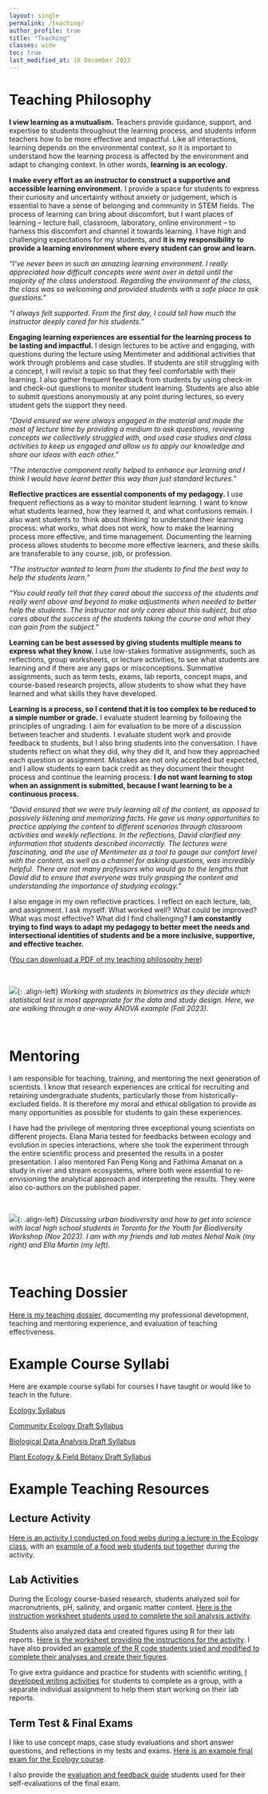 ```yaml
---
layout: single
permalink: /teaching/
author_profile: true
title: "Teaching"
classes: wide
toc: true
last_modified_at: 18 December 2023
---
```


# Teaching Philosophy

**I view learning as a mutualism.** Teachers provide guidance, support, and expertise to students throughout the learning process, and students inform teachers how to be more effective and impactful. Like all interactions, learning depends on the environmental context, so it is important to understand how the learning process is affected by the environment and adapt to changing context. In other words, **learning is an ecology.**

**I make every effort as an instructor to construct a supportive and accessible learning environment.** I provide a space for students to express their curiosity and uncertainty without anxiety or judgement, which is essential to have a sense of belonging and community in STEM fields. The process of learning can bring about discomfort, but I want places of learning – lecture hall, classroom, laboratory, online environment – to harness this discomfort and channel it towards learning. I have high and challenging expectations for my students, and **it is my responsibility to provide a learning environment where every student can grow and learn.**

*“I’ve never been in such an amazing learning environment. I really appreciated how difficult concepts were went over in detail until the majority of the class understood. Regarding the environment of the class, the class was so welcoming and provided students with a safe place to ask questions.”*

*“I always felt supported. From the first day, I could tell how much the instructor deeply cared for his students.”*

**Engaging learning experiences are essential for the learning process to be lasting and impactful.** I design lectures to be active and engaging, with questions during the lecture using Mentimeter and additional activities that work through problems and case studies. If students are still struggling with a concept, I will revisit a topic so that they feel comfortable with their learning. I also gather frequent feedback from students by using check-in and check-out questions to monitor student learning. Students are also able to submit questions anonymously at any point during lectures, so every student gets the support they need.

*“David ensured we were always engaged in the material and made the most of lecture time by providing a medium to ask questions, reviewing concepts we collectively struggled with, and used case studies and class activities to keep us engaged and allow us to apply our knowledge and share our ideas with each other.”*

*“The interactive component really helped to enhance our learning and I think I would have learnt better this way than just standard lectures.”*

**Reflective practices are essential components of my pedagogy.** I use frequent reflections as a way to monitor student learning. I want to know what students learned, how they learned it, and what confusions remain. I also want students to ‘think about thinking’ to understand their learning process: what works, what does not work, how to make the learning process more effective, and time management. Documenting the learning process allows students to become more effective learners, and these skills are transferable to any course, job, or profession.

*“The instructor wanted to learn from the students to find the best way to help the students learn.”*

*“You could really tell that they cared about the success of the students and really went above and beyond to make adjustments when needed to better help the students. The instructor not only cares about this subject, but also cares about the success of the students taking the course and what they can gain from the subject.”*

**Learning can be best assessed by giving students multiple means to express what they know.** I use low-stakes formative assignments, such as reflections, group worksheets, or lecture activities, to see what students are learning and if there are any gaps or misconceptions. Summative assignments, such as term tests, exams, lab reports, concept maps, and course-based research projects, allow students to show what they have learned and what skills they have developed.

**Learning is a process, so I contend that it is too complex to be reduced to a simple number or grade.** I evaluate student learning by following the principles of ungrading. I aim for evaluation to be more of a discussion between teacher and students. I evaluate student work and provide feedback to students, but I also bring students into the conversation. I have students reflect on what they did, why they did it, and how they approached each question or assignment. Mistakes are not only accepted but expected, and I allow students to earn back credit as they document their thought process and continue the learning process. **I do not want learning to stop when an assignment is submitted, because I want learning to be a continuous process.**

*“David ensured that we were truly learning all of the content, as opposed to passively listening and memorizing facts. He gave us many opportunities to practice applying the content to different scenarios through classroom activities and weekly reflections. In the reflections, David clarified any information that students described incorrectly. The lectures were fascinating, and the use of Mentimeter as a tool to gauge our comfort level with the content, as well as a channel for asking questions, was incredibly helpful. There are not many professors who would go to the lengths that David did to ensure that everyone was truly grasping the content and understanding the importance of studying ecology.”*

I also engage in my own reflective practices. I reflect on each lecture, lab, and assignment. I ask myself: What worked well? What could be improved? What was most effective? What did I find challenging? **I am constantly trying to find ways to adapt my pedagogy to better meet the needs and intersectional identities of students and be a more inclusive, supportive, and effective teacher.**

([You can download a PDF of my teaching philosophy here](https://dmurraystoker.github.io/assets/teaching_dossier/D_MurrayStoker_Teaching_Philosophy.pdf))

<br/>

![](../assets/images/teaching_BIO360.jpg){: .align-left} 
*Working with students in biometrics as they decide which statistical test is most appropriate for the data and study design. Here, we are walking through a one-way ANOVA example (Fall 2023).*

<br/>

# Mentoring

I am responsible for teaching, training, and mentoring the next generation of scientists. I know that research experiences are critical for recruiting and retaining undergraduate students, particularly those from historically-excluded fields. It is therefore my moral and ethical obligation to provide as many opportunities as possible for students to gain these experiences. 

I have had the privilege of mentoring three exceptional young scientists on different projects. Elana Maria tested for feedbacks between ecology and evolution in species interactions, where she took the experiment through the entire scientific process and presented the results in a poster presentation. I also mentored Fan Peng Kong and Fathima Amanat on a study in river and stream ecosystems, where both were essential to re-envisioning the analytical approach and interpreting the results. They were also co-authors on the published paper.

<br/>

![](../assets/images/youth_biodiversity_workshop.JPG){: .align-left} 
*Discussing urban biodiversity and how to get into science with local high school students in Toronto for the Youth for Biodiversity Workshop (Nov 2023). I am with my friends and lab mates Nehal Naik (my right) and Ella Martin (my left).*

<br/>

# Teaching Dossier

[Here is my teaching dossier](https://dmurraystoker.github.io/assets/teaching_dossier/D_MurrayStoker_Teaching_Dossier.pdf), documenting my professional development, teaching and mentoring experience, and evaluation of teaching effectiveness.


# Example Course Syllabi

Here are example course syllabi for courses I have taught or would like to teach in the future.

[Ecology Syllabus](https://dmurraystoker.github.io/assets/course_syllabi/BIO205_Syllabus_Ecology-Summer_2023.pdf)

[Community Ecology Draft Syllabus](https://dmurraystoker.github.io/assets/course_syllabi/BIO300_Syllabus_Community_Ecology.pdf)

[Biological Data Analysis Draft Syllabus](https://dmurraystoker.github.io/assets/course_syllabi/BIO380_Syllabus_Biological_Data_Analysis.pdf)

[Plant Ecology & Field Botany Draft Syllabus](https://dmurraystoker.github.io/assets/course_syllabi/BIO150_Syllabus-Plant_Ecology.pdf)


# Example Teaching Resources

## Lecture Activity

[Here is an activity I conducted on food webs during a lecture in the Ecology class](https://dmurraystoker.github.io/assets/teaching_materials/BIO205_Lecture_Activity.pdf), with an [example of a food web students put together](https://dmurraystoker.github.io/assets/teaching_materials/BIO205_food_web_diagram.jpeg) during the activity.


## Lab Activities

During the Ecology course-based research, students analyzed soil for macronutrients, pH, salinity, and organic matter content. [Here is the instruction worksheet students used to complete the soil analysis activity](https://dmurraystoker.github.io/assets/teaching_materials/BIO205_Soil_Analysis_Lab.pdf).

Students also analyzed data and created figures using R for their lab reports. [Here is the worksheet providing the instructions for the activity](https://dmurraystoker.github.io/assets/teaching_materials/BIO205_Data_Analysis_Lab.pdf). I have also provided an [example of the R code students used and modified to complete their analyses and create their figures](https://dmurraystoker.github.io/assets/teaching_materials/BIO205_Script_2.Rmd).

To give extra guidance and practice for students with scientific writing, [I developed writing activities](https://dmurraystoker.github.io/assets/teaching_materials/BIO205_Results_Discussion_Writing_Activities.pdf) for students to complete as a group, with a separate individual assignment to help them start working on their lab reports.


## Term Test & Final Exams

I like to use concept maps, case study evaluations and short answer questions, and reflections in my tests and exams. [Here is an example final exam for the Ecology course](https://dmurraystoker.github.io/assets/teaching_materials/BIO205_Final_Exam.pdf).

I also provide the [evaluation and feedback guide](https://dmurraystoker.github.io/assets/teaching_materials/BIO205_Final_Exam_Evaluation_Guide.pdf) students used for their self-evaluations of the final exam.


